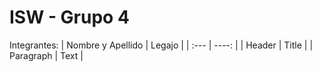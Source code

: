 # ISW - Grupo 4
Integrantes:
| Nombre y Apellido      | Legajo |
| :---        |    ----:   | 
| Header      | Title      | 
| Paragraph   | Text       | 
